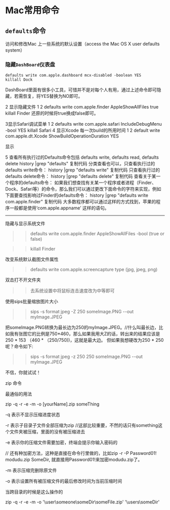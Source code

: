# Mac常用命令

## `defaults`命令
访问和修改Mac 上一些系统的默认设置（access the Mac OS X user defaults system）

### 隐藏`DashBoard`仪表盘
```
defaults write com.apple.dashboard mcx-disabled -boolean YES
killall Dock
```
DashBoard里面有很多小工具，可惜并不是对每个人有用，通过上述命令即可隐藏，若需恢复，将YES替换为NO即可。


2 显示隐藏文件
1
2
defaults write com.apple.finder AppleShowAllFiles true
killall Finder
还原的时候将true换成false即可。


3显示Safari调试菜单
1
2
defaults write com.apple.safari IncludeDebugMenu -bool YES
killall Safari
4 显示Xcode 每一次build的所用时间
1
2
default write com.apple.dt.Xcode ShowBuildOperationDuration YES

显示 

5 查看所有执行过的Defaults命令包括 defaults write, defaults read, defaults delete
history |grep "defaults"
复制代码
分类查看也可以，只查看执行过的defaults write命令：
history |grep "defaults write"
复制代码
只查看执行过的defaults delete命令：
history |grep "defaults delete"
复制代码
查看关于某一个程序的defaults命令：
如果我们想查找有关某一个程序或者进程（Finder、Dock、Safari等）的命令，那么我们可以通过更改下面命令的字符来实现，例如下面要查找影响过Finder的defaults命令：
history |grep "defaults write com.apple.finder"
复制代码
大多数程序都可以通过这样的方式找到，苹果的程序一般都是使用‘com.apple.appname’ 这样的语句。

---
隐藏与显示系统文件

>>defaults write com.apple.finder AppleShowAllFiles -bool (true or false)

>>killall Finder

 

改变系统默认截图文件属性

>>defaults write com.apple.screencapture type (jpg, jpeg, png)

 

双击打不开文件夹

>>去系统设置中将鼠标连击速度改为中等即可

 

使用sips批量缩放图片大小

>>sips -s format jpeg -Z 250 someImage.PNG --out myImage.JPEG

把someImage.PNG转换为最长边为250的myImage.JPEG。//什么叫最长边，比如我有张图它的比例是750*460，那么如果我用大Z的话，转出来的结果应该是250 * 153 （460 * （250/750))，这就是最大边。 但如果我想硬改为250 * 250 呢？命令如下:

>>sips -s format jpeg -z 250 250 someImage.PNG --out myImage.JPEG

不信，你就试试！

 

zip 命令

>>

最通俗的用法

zip -q -r -e -m -o [yourName].zip someThing

-q 表示不显示压缩进度状态

-r 表示子目录子文件全部压缩为zip  //这部比较重要，不然的话只有something这个文件夹被压缩，里面的没有被压缩进去

-e 表示你的压缩文件需要加密，终端会提示你输入密码的

// 还有种加密方法，这种是直接在命令行里做的，比如zip -r -P Password01! modudu.zip SomeDir, 就直接用Password01!来加密modudu.zip了。

-m 表示压缩完删除原文件

-o 表示设置所有被压缩文件的最后修改时间为当前压缩时间

 

当跨目录的时候是这么操作的

zip -q -r -e -m -o '\user\someone\someDir\someFile.zip' '\users\someDir'